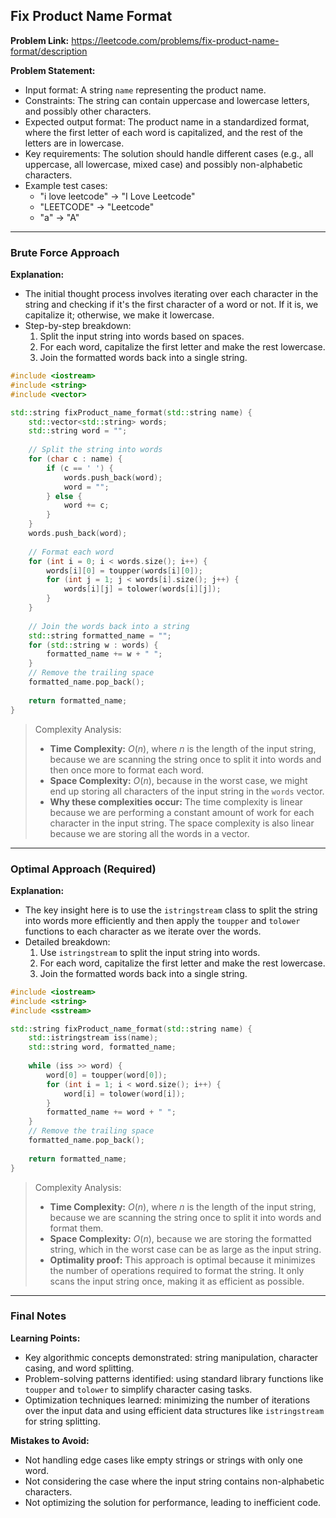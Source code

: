 ## Fix Product Name Format
**Problem Link:** https://leetcode.com/problems/fix-product-name-format/description

**Problem Statement:**
- Input format: A string `name` representing the product name.
- Constraints: The string can contain uppercase and lowercase letters, and possibly other characters.
- Expected output format: The product name in a standardized format, where the first letter of each word is capitalized, and the rest of the letters are in lowercase.
- Key requirements: The solution should handle different cases (e.g., all uppercase, all lowercase, mixed case) and possibly non-alphabetic characters.
- Example test cases:
  - "i love leetcode" -> "I Love Leetcode"
  - "LEETCODE" -> "Leetcode"
  - "a" -> "A"

---

### Brute Force Approach

**Explanation:**
- The initial thought process involves iterating over each character in the string and checking if it's the first character of a word or not. If it is, we capitalize it; otherwise, we make it lowercase.
- Step-by-step breakdown:
  1. Split the input string into words based on spaces.
  2. For each word, capitalize the first letter and make the rest lowercase.
  3. Join the formatted words back into a single string.

```cpp
#include <iostream>
#include <string>
#include <vector>

std::string fixProduct_name_format(std::string name) {
    std::vector<std::string> words;
    std::string word = "";
    
    // Split the string into words
    for (char c : name) {
        if (c == ' ') {
            words.push_back(word);
            word = "";
        } else {
            word += c;
        }
    }
    words.push_back(word);
    
    // Format each word
    for (int i = 0; i < words.size(); i++) {
        words[i][0] = toupper(words[i][0]);
        for (int j = 1; j < words[i].size(); j++) {
            words[i][j] = tolower(words[i][j]);
        }
    }
    
    // Join the words back into a string
    std::string formatted_name = "";
    for (std::string w : words) {
        formatted_name += w + " ";
    }
    // Remove the trailing space
    formatted_name.pop_back();
    
    return formatted_name;
}
```

> Complexity Analysis:
> - **Time Complexity:** $O(n)$, where $n$ is the length of the input string, because we are scanning the string once to split it into words and then once more to format each word.
> - **Space Complexity:** $O(n)$, because in the worst case, we might end up storing all characters of the input string in the `words` vector.
> - **Why these complexities occur:** The time complexity is linear because we are performing a constant amount of work for each character in the input string. The space complexity is also linear because we are storing all the words in a vector.

---

### Optimal Approach (Required)

**Explanation:**
- The key insight here is to use the `istringstream` class to split the string into words more efficiently and then apply the `toupper` and `tolower` functions to each character as we iterate over the words.
- Detailed breakdown:
  1. Use `istringstream` to split the input string into words.
  2. For each word, capitalize the first letter and make the rest lowercase.
  3. Join the formatted words back into a single string.

```cpp
#include <iostream>
#include <string>
#include <sstream>

std::string fixProduct_name_format(std::string name) {
    std::istringstream iss(name);
    std::string word, formatted_name;
    
    while (iss >> word) {
        word[0] = toupper(word[0]);
        for (int i = 1; i < word.size(); i++) {
            word[i] = tolower(word[i]);
        }
        formatted_name += word + " ";
    }
    // Remove the trailing space
    formatted_name.pop_back();
    
    return formatted_name;
}
```

> Complexity Analysis:
> - **Time Complexity:** $O(n)$, where $n$ is the length of the input string, because we are scanning the string once to split it into words and format them.
> - **Space Complexity:** $O(n)$, because we are storing the formatted string, which in the worst case can be as large as the input string.
> - **Optimality proof:** This approach is optimal because it minimizes the number of operations required to format the string. It only scans the input string once, making it as efficient as possible.

---

### Final Notes

**Learning Points:**
- Key algorithmic concepts demonstrated: string manipulation, character casing, and word splitting.
- Problem-solving patterns identified: using standard library functions like `toupper` and `tolower` to simplify character casing tasks.
- Optimization techniques learned: minimizing the number of iterations over the input data and using efficient data structures like `istringstream` for string splitting.

**Mistakes to Avoid:**
- Not handling edge cases like empty strings or strings with only one word.
- Not considering the case where the input string contains non-alphabetic characters.
- Not optimizing the solution for performance, leading to inefficient code.